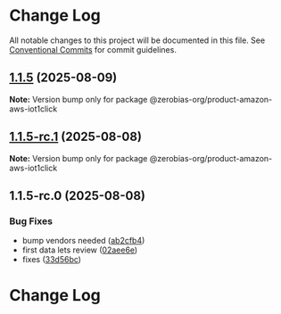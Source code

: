 # Change Log

All notable changes to this project will be documented in this file.
See [Conventional Commits](https://conventionalcommits.org) for commit guidelines.

## [1.1.5](https://github.com/zerobias-org/product/compare/@zerobias-org/product-amazon-aws-iot1click@1.1.5-rc.1...@zerobias-org/product-amazon-aws-iot1click@1.1.5) (2025-08-09)

**Note:** Version bump only for package @zerobias-org/product-amazon-aws-iot1click





## [1.1.5-rc.1](https://github.com/zerobias-org/product/compare/@zerobias-org/product-amazon-aws-iot1click@1.1.5-rc.0...@zerobias-org/product-amazon-aws-iot1click@1.1.5-rc.1) (2025-08-08)

**Note:** Version bump only for package @zerobias-org/product-amazon-aws-iot1click





## 1.1.5-rc.0 (2025-08-08)


### Bug Fixes

* bump vendors needed ([ab2cfb4](https://github.com/zerobias-org/product/commit/ab2cfb4a9cf2e3008e08b068f98011fec096c932))
* first data lets review ([02aee6e](https://github.com/zerobias-org/product/commit/02aee6e8c4f11675de7c63a00f4c8254a67a4dd7))
* fixes ([33d56bc](https://github.com/zerobias-org/product/commit/33d56bcaedf3fa5e3939a33c0fb57eda53539d05))





# Change Log
